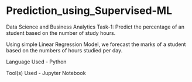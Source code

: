 # Prediction_using_Supervised-ML

Data Science and Business Analytics Task-1:
Predict the percentage of an student based on the number of study hours.

Using simple Linear Regression Model, we forecast the marks of a student based on the numbers of hours studied per day.


Language Used - Python 


Tool(s) Used - Jupyter Notebook

